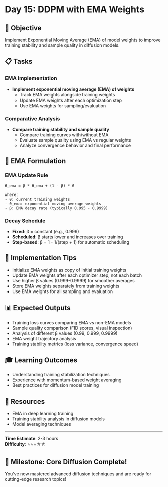 # Day 15: DDPM with EMA Weights

## 🎯 Objective
Implement Exponential Moving Average (EMA) of model weights to improve training stability and sample quality in diffusion models.

## 📋 Tasks

### EMA Implementation
- **Implement exponential moving average (EMA) of weights**
  - Track EMA weights alongside training weights
  - Update EMA weights after each optimization step
  - Use EMA weights for sampling/evaluation

### Comparative Analysis
- **Compare training stability and sample quality**
  - Compare training curves with/without EMA
  - Evaluate sample quality using EMA vs regular weights
  - Analyze convergence behavior and final performance

## 🧮 EMA Formulation

### EMA Update Rule
```
θ_ema = β * θ_ema + (1 - β) * θ

where:
- θ: current training weights
- θ_ema: exponential moving average weights
- β: EMA decay rate (typically 0.995 - 0.9999)
```

### Decay Schedule
- **Fixed**: β = constant (e.g., 0.999)
- **Scheduled**: β starts lower and increases over training
- **Step-based**: β = 1 - 1/(step + 1) for automatic scheduling

## 🔧 Implementation Tips
- Initialize EMA weights as copy of initial training weights
- Update EMA weights after each optimizer step, not each batch
- Use higher β values (0.999-0.9999) for smoother averages
- Store EMA weights separately from training weights
- Use EMA weights for all sampling and evaluation

## 📊 Expected Outputs
- Training loss curves comparing EMA vs non-EMA models
- Sample quality comparison (FID scores, visual inspection)
- Analysis of different β values (0.99, 0.999, 0.9999)
- EMA weight trajectory analysis
- Training stability metrics (loss variance, convergence speed)

## 🎓 Learning Outcomes
- Understanding training stabilization techniques
- Experience with momentum-based weight averaging
- Best practices for diffusion model training

## 📖 Resources
- EMA in deep learning training
- Training stability analysis in diffusion models
- Model averaging techniques

---
**Time Estimate**: 2-3 hours  
**Difficulty**: ⭐⭐⭐☆☆

## 🎉 Milestone: Core Diffusion Complete!
You've now mastered advanced diffusion techniques and are ready for cutting-edge research topics!